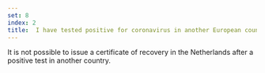 ```yaml
---
set: 8
index: 2
title:  I have tested positive for coronavirus in another European country. Can I register my positive test in the Netherlands, so I can create a certificate of recovery? 
---
```

It is not possible to issue a certificate of recovery in the Netherlands after a positive test in another country.
